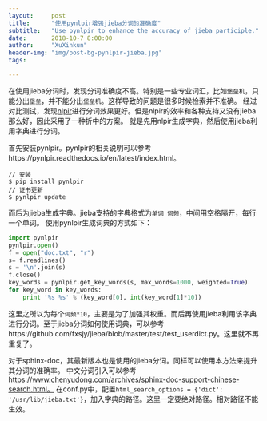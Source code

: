 ```yaml
---
layout:     post
title:      "使用pynlpir增强jieba分词的准确度"
subtitle:   "Use pynlpir to enhance the accuracy of jieba participle."
date:       2018-10-7 8:00:00
author:     "XuXinkun"
header-img: "img/post-bg-pynlpir-jieba.jpg"
tags:

---
```



在使用jieba分词时，发现分词准确度不高。特别是一些专业词汇，比如`堡垒机`，只能分出`堡垒`，并不能分出`堡垒机`。这样导致的问题是很多时候检索并不准确。
经过对比测试，发现[nlpir](http://ictclas.nlpir.org/)进行分词效果更好。但是nlpir的效率和各种支持又没有jieba那么好，因此采用了一种折中的方案。
就是先用nlpir生成字典，然后使用jieba利用字典进行分词。

首先安装pynlpir。pynlpir的相关说明可以参考https://pynlpir.readthedocs.io/en/latest/index.html。

```
// 安装
$ pip install pynlpir
// 证书更新
$ pynlpir update
```

而后为jieba生成字典。jieba支持的字典格式为`单词 词频`，中间用空格隔开，每行一个单词。
使用pynlpir生成词典的方式如下：

```Python
import pynlpir
pynlpir.open()
f = open("doc.txt", "r")
s= f.readlines()
s = '\n'.join(s)
f.close()
key_words = pynlpir.get_key_words(s, max_words=1000, weighted=True)
for key_word in key_words:
    print '%s %s' % (key_word[0], int(key_word[1]*10))
```

这里之所以为每个`词频*10`，主要是为了加强其权重。而后再使用jieba利用该字典进行分词。至于jieba分词如何使用词典，可以参考https://github.com/fxsjy/jieba/blob/master/test/test_userdict.py。这里就不再重复了。

对于sphinx-doc，其最新版本也是使用的jieba分词。同样可以使用本方法来提升其分词的准确率。
中文分词引入可以参考https://www.chenyudong.com/archives/sphinx-doc-support-chinese-search.html。
在conf.py中，配置`html_search_options = {'dict': '/usr/lib/jieba.txt'}`，加入字典的路径。这里一定要绝对路径。相对路径不能生效。